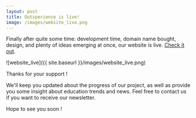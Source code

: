 ```yaml
---
layout: post
title: Outsperience is live!
image: /images/website_live.png
---
```


Finally after quite some time: development time, domain name bought, design, and plenty of ideas emerging at once, our website is live. [Check it out](http://www.outsperience.com).

![website_live]({{ site.baseurl }}/images/website_live.png)

Thanks for your support !

We'll keep you updated about the progress of our project, as well as provide you some insight about education trends and news. Feel free to contact us if you want to receive our newsletter.

Hope to see you soon !